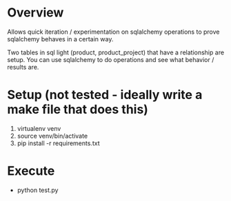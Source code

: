 # Overview
Allows quick iteration / experimentation on sqlalchemy operations to prove sqlalchemy behaves in a certain way.

Two tables in sql light (product, product_project) that have a relationship are setup. You can use sqlalchemy to do operations and see what behavior / results are.

# Setup (not tested - ideally write a make file that does this)
1. virtualenv venv
2. source venv/bin/activate
3. pip install -r requirements.txt

# Execute
- python test.py